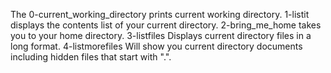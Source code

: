 The 0-current_working_directory prints current working directory.
1-listit displays the contents list of your current directory.
2-bring_me_home takes you to your home directory.
3-listfiles Displays current directory files in a long format.
4-listmorefiles Will show you current directory documents including hidden files that start with ".".
